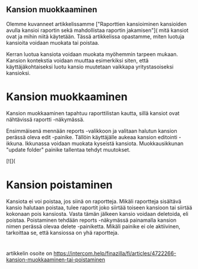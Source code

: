 ## Kansion muokkaaminen

Olemme kuvanneet artikkelissamme ["Raporttien kansioiminen kansioiden avulla kansioi raportin sekä mahdollistaa raportin jakamisen"]( mitä kansiot ovat ja mihin niitä käytetään. Tässä artikkelissa opastamme, miten luotuja kansioita voidaan muokata tai poistaa.

Kerran luotua kansiota voidaan muokata myöhemmin tarpeen mukaan. Kansion kontekstia voidaan muuttaa esimerkiksi siten, että käyttäjäkohtaiseksi luotu kansio muutetaan vaikkapa yritystasoiseksi kansioksi.

# Kansion muokkaaminen

Kansion muokkaaminen tapahtuu raporttilistan kautta, sillä kansiot ovat nähtävissä raportti -näkymässä.

Ensimmäisenä mennään reports -valikkoon ja valitaan halutun kansion perässä oleva edit -painike. Tällöin käyttäjälle aukeaa kansion editointi -ikkuna. Ikkunassa voidaan muokata kyseistä kansiota. Muokkausikkunan "update folder" painike tallentaa tehdyt muutokset.

[![](

# Kansion poistaminen

Kansiota ei voi poistaa, jos siinä on raportteja. Mikäli raportteja sisältävä kansio halutaan poistaa, tulee raportit joko siirtää toiseen kansioon tai siirtää kokonaan pois kansiosta. Vasta tämän jälkeen kansio voidaan deletoida, eli poistaa. Poistaminen tehdään reports -näkymässä painamalla kansion nimen perässä olevaa delete -painiketta. Mikäli painike ei ole aktiivinen, tarkoittaa se, että kansiossa on yhä raportteja.

# 



artikkelin osoite on https://intercom.help/finazilla/fi/articles/4722266-kansion-muokkaaminen-tai-poistaminen

